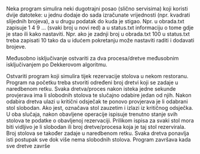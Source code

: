 Neka program simulira neki dugotrajni posao (slično servisima) koji koristi dvije datoteke: 
u jednu dodaje do sada izračunate vrijednosti (npr. kvadrati slijednih brojeva), a u drugu 
podatak do kuda je stigao. Npr. u obrada.txt zapisuje 1 4 9 … (svaki broj u novi red) a u 
status.txt informaciju o tome gdje je stao ili kako nastaviti. Npr. ako je zadnji broj u 
obrada.txt 100 u status.txt treba zapisati 10 tako da u idućem pokretanju može nastaviti 
raditi i dodavati brojeve.

 Međusobno isključivanje ostvariti za dva procesa/dretve
 međusobnim isključivanjem po Dekkerovom algoritmu.

  Ostvariti program koji simulira tijek rezervacije stolova u nekom
 restoranu. Program na početku treba stvoriti određeni broj dretvi koji
 se zadaje u naredbenom retku. Svaka dretva/proces nakon isteka
 jedne sekunde provjerava ima li slobodnih stolova te slučajno
 odabire jedan od njih. Nakon odabira dretva ulazi u kritični odsječak
 te ponovo provjerava je li odabrani stol slobodan. Ako jest, označava
 stol zauzetim i izlazi iz kritičnog odsječka. U oba slučaja, nakon
 obavljene operacije ispisuje trenutno stanje svih stolova te podatke o
 obavljenoj rezervaciji. Prilikom ispisa za svaki stol mora biti vidljivo
 je li slobodan ili broj dretve/procesa koja je taj stol rezervirala. Broj
 stolova se također zadaje u naredbenom retku. Svaka dretva
 ponavlja isti postupak sve dok više nema slobodnih stolova.
 Program završava kada sve dretve završe
